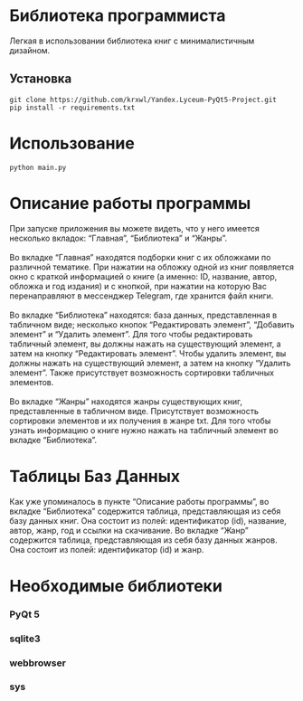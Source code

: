 # Библиотека программиста

Легкая в использовании библиотека книг с минималистичным дизайном.

## Установка
    git clone https://github.com/krxwl/Yandex.Lyceum-PyQt5-Project.git
    pip install -r requirements.txt

# Использование
    python main.py

# Описание работы программы
При запуске приложения вы можете видеть, что у него имеется несколько вкладок: “Главная”, “Библиотека” и “Жанры”.
</br></br>Во вкладке “Главная” находятся подборки книг с их обложками по различной тематике. При нажатии на обложку одной из книг появляется окно с краткой информацией о книге (а именно: ID, название, автор, обложка и год издания)  и с кнопкой, при нажатии на которую Вас перенаправляют в мессенджер Telegram, где хранится файл книги.
</br></br>Во вкладке “Библиотека” находятся: база данных, представленная в табличном виде; несколько кнопок “Редактировать элемент”, “Добавить элемент” и “Удалить элемент”. Для того чтобы редактировать табличный элемент, вы должны нажать на существующий элемент, а затем на кнопку “Редактировать элемент”. Чтобы удалить элемент, вы должны нажать на существующий элемент, а затем на кнопку “Удалить элемент”. Также присутствует возможность сортировки табличных элементов.</br></br>Во вкладке “Жанры” находятся жанры существующих книг, представленные в табличном виде. Присутствует возможность сортировки элементов и их получения в жанре txt. Для того чтобы узнать информацию о книге нужно нажать на табличный элемент во вкладке  “Библиотека”.
# Таблицы Баз Данных 
Как уже упоминалось в пункте “Описание работы программы”, во вкладке “Библиотека” содержится таблица, представляющая из себя базу данных книг. Она состоит из полей: идентификатор (id), название, автор, жанр, год и ссылки на скачивание. Во вкладке “Жанр” содержится таблица, представляющая из себя базу данных жанров. Она состоит из полей: идентификатор (id) и жанр.
# Необходимые библиотеки 
### PyQt 5 
### sqlite3 
### webbrowser 
### sys
